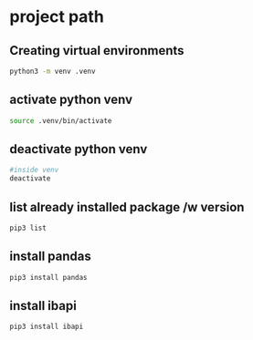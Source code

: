 # project path


## Creating virtual environments

```bash
python3 -m venv .venv
```

## activate python venv

```bash
source .venv/bin/activate
```

## deactivate python venv

```bash
#inside venv
deactivate
```

## list already installed package /w version

```bash
pip3 list
```

## install pandas

```bash
pip3 install pandas
```

## install ibapi

```bash
pip3 install ibapi
```
